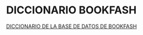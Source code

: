 # DICCIONARIO BOOKFASH

[DICCIONARIO DE LA BASE DE DATOS DE BOOKFASH](https://jossalvarado.github.io/DICCIONARIO/diccionarioOriginal.html)
